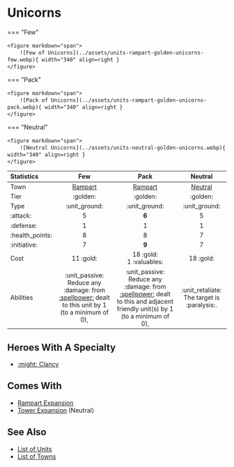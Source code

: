 # Unicorns

=== "Few"

    <figure markdown="span">
        ![Few of Unicorns](../assets/units-rampart-golden-unicorns-few.webp){ width="340" align=right }
    </figure>

=== "Pack"

    <figure markdown="span">
        ![Pack of Unicorns](../assets/units-rampart-golden-unicorns-pack.webp){ width="340" align=right }
    </figure>

=== "Neutral"

    <figure markdown="span">
        ![Neutral Unicorns](../assets/units-neutral-golden-unicorns.webp){ width="340" align=right }
    </figure>


| Statistics | Few | Pack | Neutral |
| :--- | :---: | :---: | :---: |
| Town | [Rampart](../towns/rampart.md) | [Rampart](../towns/rampart.md) | [Neutral](../towns/neutral.md) |
| Tier | :golden: | :golden: | :golden: |
| Type | :unit_ground: | :unit_ground: | :unit_ground: |
| :attack: | 5 | **6** | 5 |
| :defense: | 1 | 1 | 1 |
| :health_points: | 8 | 8 | 7 |
| :initiative: | 7 | **9** | 7 |
| Cost | 11 :gold: | 18 :gold:<br>1 :valuables: | 18 :gold: |
| Abilities | :unit_passive: Reduce any :damage: from [:spellpower:](../spells/index.md) dealt to this unit by 1 (to a minimum of 0), | :unit_passive: Reduce any :damage: from [:spellpower:](../spells/index.md) dealt to this and adjacent friendly unit(s) by 1 (to a minimum of 0), | :unit_retaliate: The target is :paralysis:. |


## Heroes With A Specialty

- [:might: Clancy](../heroes/clancy.md#specialty)


## Comes With

- [Rampart Expansion](../content/rampart_expansion.md)
- [Tower Expansion](../content/tower_expansion.md) (Neutral)


## See Also

- [List of Units](index.md)
- [List of Towns](../towns/index.md)